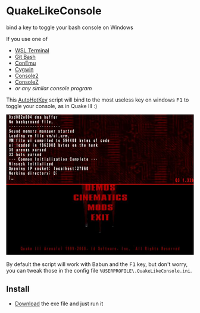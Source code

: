 QuakeLikeConsole
================

bind a key to toggle your bash console on Windows

If you use one of 

- [WSL Terminal](https://github.com/goreliu/wsl-terminal)
- [Git Bash](https://git-scm.com/download/win)
- [ConEmu](https://conemu.github.io/)
- [Cygwin](https://www.cygwin.com/)
- [Console2](http://sourceforge.net/projects/console/)
- [ConsoleZ](https://github.com/cbucher/console)
- _or any similar console program_

This [AutoHotKey]() script will bind to the most useless key on windows <kbd>F1</kbd> to toggle your console, as in Quake III :)


![Quake III console](quake3.jpg)

By default the script will work with Babun and the <kbd>F1</kbd> key, but don't worry, you can tweak those in the config file `%USERPROFILE\.QuakeLikeConsole.ini`.

Install
-------

- [Download](https://github.com/thomasleveil/QuakeLikeConsole/releases) the exe file and just run it
